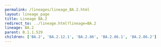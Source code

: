 ```yaml
---
permalink: /lineages/lineage_BA.2.html
layout: lineage_page
title: Lineage BA.2
redirect_to: ../lineage.html?lineage=BA.2
lineage: BA.2
parent: B.1.1.529
children: ['BA.2', 'BA.2.12.1', 'BA.2.86', 'BA.2.86.1', 'BA.2.86.2']
---
```

